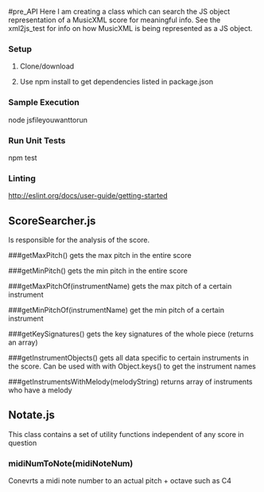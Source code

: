 #pre_API 
Here I am creating a class which can search the JS object representation of a MusicXML score for meaningful info.
See the xml2js_test for info on how MusicXML is being represented as a JS object.

### Setup
1) Clone/download

2) Use npm install to get dependencies listed in package.json

### Sample Execution 
 node jsfileyouwanttorun
 
### Run Unit Tests
 npm test
 
### Linting 
 http://eslint.org/docs/user-guide/getting-started


## ScoreSearcher.js
Is responsible for the analysis of the score.

###getMaxPitch()
gets the max pitch in the entire score

###getMinPitch()
gets the min pitch in the entire score

###getMaxPitchOf(instrumentName)
gets the max pitch of a certain instrument

###getMinPitchOf(instrumentName)
get the min pitch of a certain instrument

###getKeySignatures()
gets the key signatures of the whole piece (returns an array)

###getInstrumentObjects()
gets all data specific to certain instruments in the score. Can be used with with Object.keys() to get the instrument names

###getInstrumentsWithMelody(melodyString)
returns array of instruments who have a melody

## Notate.js
This class contains a set of utility functions independent of any score in question

### midiNumToNote(midiNoteNum)
Conevrts a midi note number to an actual pitch + octave such as C4

